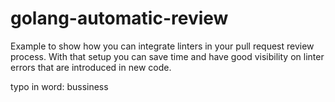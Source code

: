 # golang-automatic-review
Example to show how you can integrate linters in your pull request review process. With that setup you can save time and have good visibility on linter errors that are introduced in new code.

typo in word: bussiness
